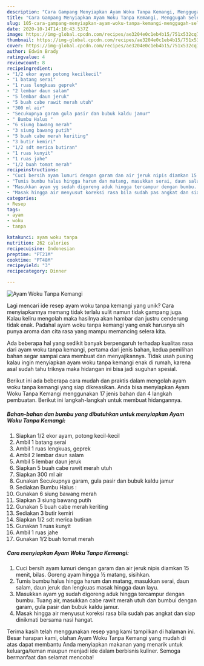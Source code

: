 ```yaml
---
description: "Cara Gampang Menyiapkan Ayam Woku Tanpa Kemangi, Menggugah Selera"
title: "Cara Gampang Menyiapkan Ayam Woku Tanpa Kemangi, Menggugah Selera"
slug: 105-cara-gampang-menyiapkan-ayam-woku-tanpa-kemangi-menggugah-selera
date: 2020-10-14T14:10:43.537Z
image: https://img-global.cpcdn.com/recipes/ae3204e0c1eb4b15/751x532cq70/ayam-woku-tanpa-kemangi-foto-resep-utama.jpg
thumbnail: https://img-global.cpcdn.com/recipes/ae3204e0c1eb4b15/751x532cq70/ayam-woku-tanpa-kemangi-foto-resep-utama.jpg
cover: https://img-global.cpcdn.com/recipes/ae3204e0c1eb4b15/751x532cq70/ayam-woku-tanpa-kemangi-foto-resep-utama.jpg
author: Edwin Brady
ratingvalue: 4
reviewcount: 8
recipeingredient:
- "1/2 ekor ayam potong kecilkecil"
- "1 batang serai"
- "1 ruas lengkuas geprek"
- "2 lembar daun salam"
- "5 lembar daun jeruk"
- "5 buah cabe rawit merah utuh"
- "300 ml air"
- "Secukupnya garam gula pasir dan bubuk kaldu jamur"
- " Bumbu Halus "
- "6 siung bawang merah"
- "3 siung bawang putih"
- "5 buah cabe merah keriting"
- "3 butir kemiri"
- "1/2 sdt merica butiran"
- "1 ruas kunyit"
- "1 ruas jahe"
- "1/2 buah tomat merah"
recipeinstructions:
- "Cuci bersih ayam lumuri dengan garam dan air jeruk nipis diamkan 15 menit, bilas. Goreng ayam hingga ½ matang, sisihkan."
- "Tumis bumbu halus hingga harum dan matang, masukkan serai, daun salam, daun jeruk dan lengkuas masak hingga daun layu."
- "Masukkan ayam yg sudah digoreng aduk hingga tercampur dengan bumbu. Tuang air, masukkan cabe rawit merah utuh dan bumbui dengan garam, gula pasir dan bubuk kaldu jamur."
- "Masak hingga air menyusut koreksi rasa bila sudah pas angkat dan siap dinikmati bersama nasi hangat."
categories:
- Resep
tags:
- ayam
- woku
- tanpa

katakunci: ayam woku tanpa 
nutrition: 262 calories
recipecuisine: Indonesian
preptime: "PT21M"
cooktime: "PT48M"
recipeyield: "3"
recipecategory: Dinner

---
```



![Ayam Woku Tanpa Kemangi](https://img-global.cpcdn.com/recipes/ae3204e0c1eb4b15/751x532cq70/ayam-woku-tanpa-kemangi-foto-resep-utama.jpg)

Lagi mencari ide resep ayam woku tanpa kemangi yang unik? Cara menyiapkannya memang tidak terlalu sulit namun tidak gampang juga. Kalau keliru mengolah maka hasilnya akan hambar dan justru cenderung tidak enak. Padahal ayam woku tanpa kemangi yang enak harusnya sih punya aroma dan cita rasa yang mampu memancing selera kita.



Ada beberapa hal yang sedikit banyak berpengaruh terhadap kualitas rasa dari ayam woku tanpa kemangi, pertama dari jenis bahan, kedua pemilihan bahan segar sampai cara membuat dan menyajikannya. Tidak usah pusing kalau ingin menyiapkan ayam woku tanpa kemangi enak di rumah, karena asal sudah tahu triknya maka hidangan ini bisa jadi suguhan spesial.


Berikut ini ada beberapa cara mudah dan praktis dalam mengolah ayam woku tanpa kemangi yang siap dikreasikan. Anda bisa menyiapkan Ayam Woku Tanpa Kemangi menggunakan 17 jenis bahan dan 4 langkah pembuatan. Berikut ini langkah-langkah untuk membuat hidangannya.

<!--inarticleads1-->

##### Bahan-bahan dan bumbu yang dibutuhkan untuk menyiapkan Ayam Woku Tanpa Kemangi:

1. Siapkan 1/2 ekor ayam, potong kecil-kecil
1. Ambil 1 batang serai
1. Ambil 1 ruas lengkuas, geprek
1. Ambil 2 lembar daun salam
1. Ambil 5 lembar daun jeruk
1. Siapkan 5 buah cabe rawit merah utuh
1. Siapkan 300 ml air
1. Gunakan Secukupnya garam, gula pasir dan bubuk kaldu jamur
1. Sediakan  Bumbu Halus :
1. Gunakan 6 siung bawang merah
1. Siapkan 3 siung bawang putih
1. Gunakan 5 buah cabe merah keriting
1. Sediakan 3 butir kemiri
1. Siapkan 1/2 sdt merica butiran
1. Gunakan 1 ruas kunyit
1. Ambil 1 ruas jahe
1. Gunakan 1/2 buah tomat merah




<!--inarticleads2-->

##### Cara menyiapkan Ayam Woku Tanpa Kemangi:

1. Cuci bersih ayam lumuri dengan garam dan air jeruk nipis diamkan 15 menit, bilas. Goreng ayam hingga ½ matang, sisihkan.
1. Tumis bumbu halus hingga harum dan matang, masukkan serai, daun salam, daun jeruk dan lengkuas masak hingga daun layu.
1. Masukkan ayam yg sudah digoreng aduk hingga tercampur dengan bumbu. Tuang air, masukkan cabe rawit merah utuh dan bumbui dengan garam, gula pasir dan bubuk kaldu jamur.
1. Masak hingga air menyusut koreksi rasa bila sudah pas angkat dan siap dinikmati bersama nasi hangat.




Terima kasih telah menggunakan resep yang kami tampilkan di halaman ini. Besar harapan kami, olahan Ayam Woku Tanpa Kemangi yang mudah di atas dapat membantu Anda menyiapkan makanan yang menarik untuk keluarga/teman maupun menjadi ide dalam berbisnis kuliner. Semoga bermanfaat dan selamat mencoba!
